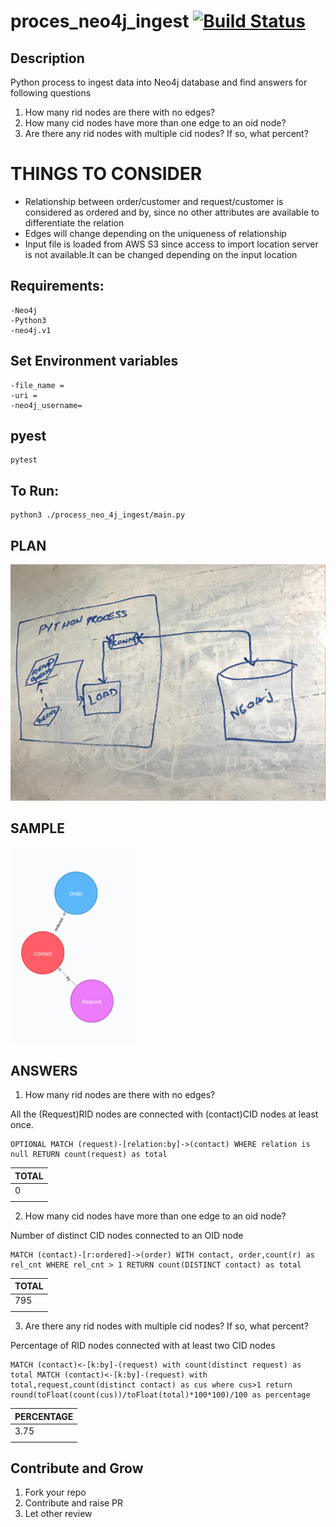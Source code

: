 # proces_neo4j_ingest [![Build Status](https://travis-ci.org/selvathiruarul/process_twitter_visualize.svg?branch=master)](https://travis-ci.org/selvathiruarul/process_neo4j_ingest)

## Description
Python process to ingest data into Neo4j database and find answers for following questions

1) How many rid nodes are there with no edges?
2) How many cid nodes have more than one edge to an oid node?
3) Are there any rid nodes with multiple cid nodes? If so, what percent?


# THINGS TO CONSIDER

- Relationship between order/customer and request/customer is considered as ordered and by, since no other attributes are available to differentiate the relation
- Edges will change depending on the uniqueness of relationship
- Input file is loaded from AWS S3 since access to import location server is not available.It can be changed depending on the input location

## Requirements:
    -Neo4j
    -Python3
    -neo4j.v1
## Set Environment variables
    -file_name = 
    -uri = 
    -neo4j_username=

## pyest
    pytest

## To Run:
    python3 ./process_neo_4j_ingest/main.py

## PLAN

![PLAN](./process_neo4j_ingest/resources/plan.jpg)
    
    
## SAMPLE
![SAMPLE](./process_neo4j_ingest/resources/sample.png)
    
## ANSWERS

1) How many rid nodes are there with no edges?

All the (Request)RID nodes are connected with (contact)CID nodes at least once. 

```
OPTIONAL MATCH (request)-[relation:by]->(contact) WHERE relation is null RETURN count(request) as total
```
|TOTAL|
|-----|
| 0   |
|     |

2) How many cid nodes have more than one edge to an oid node?

Number of distinct CID nodes connected to an OID node

```
MATCH (contact)-[r:ordered]->(order) WITH contact, order,count(r) as rel_cnt WHERE rel_cnt > 1 RETURN count(DISTINCT contact) as total

```
|TOTAL|
|-----|
| 795 |
|     |



3) Are there any rid nodes with multiple cid nodes? If so, what percent?

Percentage of RID nodes connected with at least two CID nodes

```
MATCH (contact)<-[k:by]-(request) with count(distinct request) as total MATCH (contact)<-[k:by]-(request) with total,request,count(distinct contact) as cus where cus>1 return round(toFloat(count(cus))/toFloat(total)*100*100)/100 as percentage
```

|PERCENTAGE|
|----------|
|  3.75    |
|          |





Contribute and Grow
-------------------
1. Fork your repo
2. Contribute and raise PR
3. Let other review